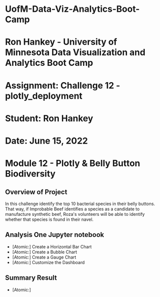 # UofM-Data-Viz-Analytics-Boot-Camp
# Ron Hankey - University of Minnesota Data Visualization and Analytics Boot Camp
#                   Assignment: Challenge 12 - plotly_deployment
#                           Student: Ron Hankey
#                           Date: June 15, 2022

# Module 12 - Plotly & Belly Button Biodiversity

## Overview of Project
In this challenge identify the top 10 bacterial species in their belly buttons. That way, if Improbable Beef identifies a species as a candidate to manufacture synthetic beef, Roza's volunteers will be able to identify whether that species is found in their navel.

## Analysis One Jupyter notebook
* [Atomic:] Create a Horizontal Bar Chart
* [Atomic:] Create a Bubble Chart
* [Atomic:] Create a Gauge Chart
* [Atomic:] Customize the Dashboard

## Summary Result
* [Atomic:] 